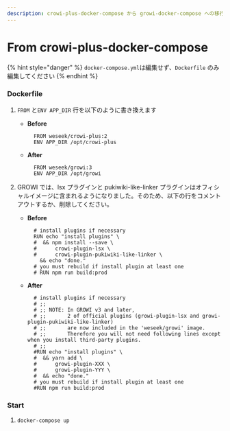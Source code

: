 ```yaml
---
description: crowi-plus-docker-compose から growi-docker-compose への移行手順を紹介します
---
```


# From crowi-plus-docker-compose



{% hint style="danger" %}
`docker-compose.yml`は編集せず、`Dockerfile` のみ編集してください
{% endhint %}

### Dockerfile

1. `FROM` と`ENV APP_DIR` 行を以下のように書き換えます
   * **Before**

     ```text
       FROM weseek/crowi-plus:2
       ENV APP_DIR /opt/crowi-plus
     ```

   * **After**

     ```text
       FROM weseek/growi:3
       ENV APP_DIR /opt/growi
     ```
2. GROWI では、lsx プラグインと pukiwiki-like-linker プラグインはオフィシャルイメージに含まれるようになりました。そのため、以下の行をコメントアウトするか、削除してください。
   * **Before**

     ```text
       # install plugins if necessary
       RUN echo "install plugins" \
       #  && npm install --save \
       #      crowi-plugin-lsx \
       #      crowi-plugin-pukiwiki-like-linker \
         && echo "done."
       # you must rebuild if install plugin at least one
       # RUN npm run build:prod
     ```

   * **After**

     ```text
       # install plugins if necessary
       # ;;
       # ;; NOTE: In GROWI v3 and later,
       # ;;       2 of official plugins (growi-plugin-lsx and growi-plugin-pukiwiki-like-linker)
       # ;;       are now included in the 'weseek/growi' image.
       # ;;       Therefore you will not need following lines except when you install third-party plugins.
       # ;;
       #RUN echo "install plugins" \
       #  && yarn add \
       #      growi-plugin-XXX \
       #      growi-plugin-YYY \
       #  && echo "done."
       # you must rebuild if install plugin at least one
       #RUN npm run build:prod
     ```

### Start

1. `docker-compose up`




